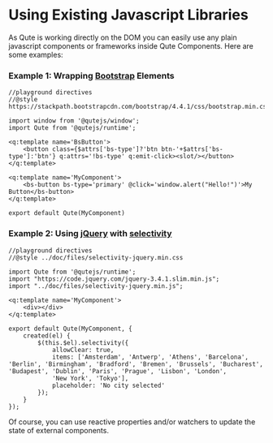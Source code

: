 # Using Existing Javascript Libraries

As Qute is working directly on the DOM you can easily use any plain javascript components or frameworks inside Qute Components. Here are some examples:

### Example 1: Wrapping [Bootstrap](https://getbootstrap.com/) Elements

```jsq
//playground directives
//@style https://stackpath.bootstrapcdn.com/bootstrap/4.4.1/css/bootstrap.min.css

import window from '@qutejs/window';
import Qute from '@qutejs/runtime';

<q:template name='BsButton'>
	<button class={$attrs['bs-type']?'btn btn-'+$attrs['bs-type']:'btn'} q:attrs='!bs-type' q:emit-click><slot/></button>
</q:template>

<q:template name='MyComponent'>
	<bs-button bs-type='primary' @click='window.alert("Hello!")'>My Button</bs-button>
</q:template>

export default Qute(MyComponent)
```

### Example 2: Using [jQuery](https://jquery.com/) with [selectivity](https://arendjr.github.io/selectivity/)

```jsq
//playground directives
//@style ../doc/files/selectivity-jquery.min.css

import Qute from '@qutejs/runtime';
import "https://code.jquery.com/jquery-3.4.1.slim.min.js";
import "../doc/files/selectivity-jquery.min.js";

<q:template name='MyComponent'>
	<div></div>
</q:template>

export default Qute(MyComponent, {
	created(el) {
		$(this.$el).selectivity({
	    	allowClear: true,
	    	items: ['Amsterdam', 'Antwerp', 'Athens', 'Barcelona', 'Berlin', 'Birmingham', 'Bradford', 'Bremen', 'Brussels', 'Bucharest', 'Budapest', 'Dublin', 'Paris', 'Prague', 'Lisbon', 'London',
	    	'New York', 'Tokyo'],
	    	placeholder: 'No city selected'
		});
	}
});
```
Of course, you can use reactive properties and/or watchers to update the state of external components.





